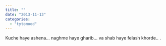 ```yaml
---
title: ""
date: "2013-11-13"
categories: 
  - "tytomood"
---
```


Kuche haye ashena... naghme haye gharib... va shab haye felash khorde.. .
